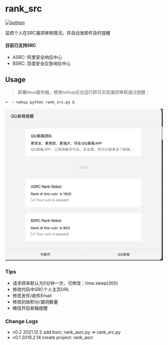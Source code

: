 # rank_src
[![python](https://img.shields.io/badge/python-3.6|3.7|3.8-blue)](https://github.com/1in9e/icp-domains/tree/main/)

监控个人在SRC漏洞审核情况，并自动发邮件及时提醒

#### 目前已支持SRC
- ASRC: 阿里安全响应中心
- BSRC: 百度安全应急响应中心

## Usage

> 部署linux服务器，使用nohup后台运行即可实现漏洞审核通过提醒：

```
➜  ~ nohup python rank_src.py &
```
![example](./example.png)

### Tips

 - 请求频率默认为5分钟一次，可修改：time.sleep(300)
 - 修改代码中SRC个人主页URL
 - 修改发件/收件Email
 - 修改初始积分/漏洞数量
 - 微信开启邮箱提醒

### Change Logs
- v0.2 2021.12.2 add bsrc; rank_asrc.py => rank_src.py
- v0.1 2019.2.14 create project: rank_asrc
